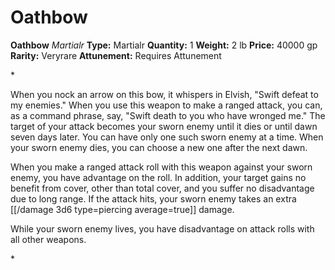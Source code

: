 # Oathbow

**Oathbow**
_Martialr_
**Type:** Martialr
**Quantity:** 1
**Weight:** 2 lb
**Price:** 40000 gp
**Rarity:** Veryrare
**Attunement:** Requires Attunement

*<p>When you nock an arrow on this bow, it whispers in Elvish, "Swift defeat to my enemies." When you use this weapon to make a ranged attack, you can, as a command phrase, say, "Swift death to you who have wronged me." The target of your attack becomes your sworn enemy until it dies or until dawn seven days later. You can have only one such sworn enemy at a time. When your sworn enemy dies, you can choose a new one after the next dawn.

When you make a ranged attack roll with this weapon against your sworn enemy, you have advantage on the roll. In addition, your target gains no benefit from cover, other than total cover, and you suffer no disadvantage due to long range. If the attack hits, your sworn enemy takes an extra  [[/damage 3d6 type=piercing average=true]] damage.

While your sworn enemy lives, you have disadvantage on attack rolls with all other weapons.</p>*